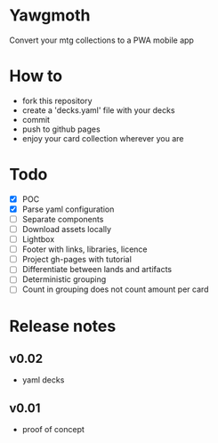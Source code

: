 # Yawgmoth
Convert your mtg collections to a PWA mobile app

# How to
- fork this repository
- create a 'decks.yaml' file with your decks
- commit
- push to github pages
- enjoy your card collection wherever you are

# Todo
- [x] POC
- [x] Parse yaml configuration
- [ ] Separate components
- [ ] Download assets locally
- [ ] Lightbox
- [ ] Footer with links, libraries, licence
- [ ] Project gh-pages with tutorial
- [ ] Differentiate between lands and artifacts
- [ ] Deterministic grouping
- [ ] Count in grouping does not count amount per card

# Release notes

## v0.02
- yaml decks

## v0.01
- proof of concept
